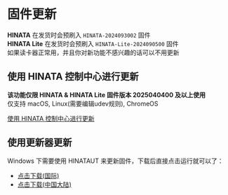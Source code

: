 # 固件更新
**HINATA** 在发货时会预刷入 `HINATA-2024093002` 固件  
**HINATA Lite** 在发货时会预刷入 `HINATA-Lite-2024090500` 固件  
如果读卡器正常用，并且你对新功能不感兴趣的话可以不用更新

## 使用 HINATA 控制中心进行更新
**该功能仅限 HINATA & HINATA Lite 固件版本 2025040400 及以上使用**  
仅支持 macOS, Linux(需要编辑udev规则), ChromeOS

[使用 HINATA 控制中心进行更新](/HCC/#固件更新)

## 使用更新器更新
Windows 下需要使用 HINATAUT 来更新固件，下载后直接点击运行就可以了：
* [点击下载(国际)](https://github.com/nerimoe/hinata-neo-pub/raw/refs/heads/master/hinataut-rs.exe)
* [点击下载(中国大陆)](https://gitee.com/nerimoe/hinata-pub/raw/master/hinataut-rs.exe)